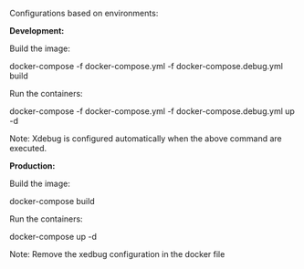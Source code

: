 Configurations based on environments:

<b>Development:</b>
<p>Build the image:</p>
<p>docker-compose -f docker-compose.yml -f docker-compose.debug.yml build</p>

<p>Run the containers:</p>
<p>docker-compose -f docker-compose.yml -f docker-compose.debug.yml up -d</p>

Note: Xdebug is configured automatically when the above command are executed.

<b>Production:</b>
<p>Build the image:</p>
<p>docker-compose build</p>

<p>Run the containers:<p>
</p>docker-compose up -d</p>
Note: Remove the xedbug configuration in the docker file
